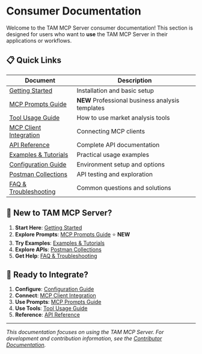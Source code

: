 # Consumer Documentation

Welcome to the TAM MCP Server consumer documentation! This section is designed for users who want to **use** the TAM MCP Server in their applications or workflows.

## 📋 Quick Links

| Document | Description |
|----------|-------------|
| [Getting Started](getting-started.md) | Installation and basic setup |
| [MCP Prompts Guide](mcp-prompts-guide.md) | **NEW** Professional business analysis templates |
| [Tool Usage Guide](tools-guide.md) | How to use market analysis tools |
| [MCP Client Integration](mcp-integration.md) | Connecting MCP clients |
| [API Reference](api-reference.md) | Complete API documentation |
| [Examples & Tutorials](examples.md) | Practical usage examples |
| [Configuration Guide](configuration.md) | Environment setup and options |
| [Postman Collections](postman-guide.md) | API testing and exploration |
| [FAQ & Troubleshooting](faq.md) | Common questions and solutions |

## 🚀 New to TAM MCP Server?

1. **Start Here**: [Getting Started](getting-started.md)
2. **Explore Prompts**: [MCP Prompts Guide](mcp-prompts-guide.md) ⭐ **NEW**
3. **Try Examples**: [Examples & Tutorials](examples.md)
4. **Explore APIs**: [Postman Collections](postman-guide.md)
5. **Get Help**: [FAQ & Troubleshooting](faq.md)

## 🔧 Ready to Integrate?

1. **Configure**: [Configuration Guide](configuration.md)
2. **Connect**: [MCP Client Integration](mcp-integration.md)
3. **Use Prompts**: [MCP Prompts Guide](mcp-prompts-guide.md)
4. **Use Tools**: [Tool Usage Guide](tools-guide.md)
5. **Reference**: [API Reference](api-reference.md)

---

*This documentation focuses on using the TAM MCP Server. For development and contribution information, see the [Contributor Documentation](../contributor/).*
